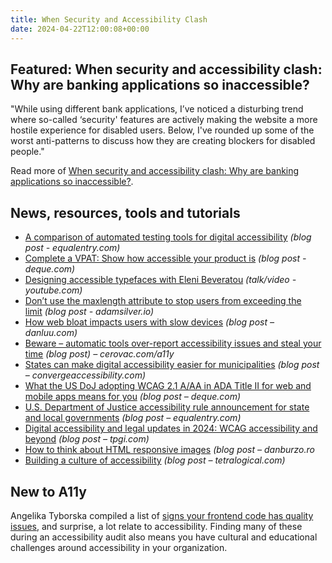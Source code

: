 ```yaml
---
title: When Security and Accessibility Clash
date: 2024-04-22T12:00:08+00:00
---
```


## Featured: When security and accessibility clash: Why are banking applications so inaccessible?

"While using different bank applications, I’ve noticed a disturbing trend where so-called ‘security' features are actively making the website a more hostile experience for disabled users. Below, I've rounded up some of the worst anti-patterns to discuss how they are creating blockers for disabled people."

Read more of [When security and accessibility clash: Why are banking applications so inaccessible?](https://www.nicchan.me/blog/when-security-and-accessibility-clash/).

## News, resources, tools and tutorials

- [A comparison of automated testing tools for digital accessibility](https://equalentry.com/digital-accessibility-automated-testing-tools-comparison/) *(blog post - equalentry.com)*
- [Complete a VPAT: Show how accessible your product is](https://www.deque.com/blog/understanding-vpat-and-acr/) *(blog post - deque.com)*
- [Designing accessible typefaces with Eleni Beveratou](https://www.youtube.com/watch?v=oaj7aItkj14&list=TLPQMDcwNDIwMjTn2UFDiTBC8Q&index=3) *(talk/video - youtube.com)*
- [Don’t use the maxlength attribute to stop users from exceeding the limit](https://adamsilver.io/blog/dont-use-the-maxlength-attribute-to-stop-users-from-exceeding-the-limit/) *(blog post - adamsilver.io)*
- [How web bloat impacts users with slow devices](https://danluu.com/slow-device/) *(blog post – danluu.com)*
- [Beware – automatic tools over-report accessibility issues and steal your time](https://cerovac.com/a11y/2024/04/beware-automatic-tools-over-report-accessibility-issues-and-steal-your-time/) *(blog post) – cerovac.com/a11y*
- [States can make digital accessibility easier for municipalities](https://convergeaccessibility.com/2024/04/15/municipalities_introduction/) *(blog post – convergeaccessibility.com)*
- [What the US DoJ adopting WCAG 2.1 A/AA in ADA Title II for web and mobile apps means for you](https://www.deque.com/blog/what-the-us-doj-adopting-wcag-2-1-a-aa-in-ada-title-ii-for-web-and-mobile-apps-means-for-you/) *(blog post – deque.com)*
- [U.S. Department of Justice accessibility rule announcement for state and local governments](https://equalentry.com/doj-accessibility-rule-announcement/) *(blog post – equalentry.com)*
- [Digital accessibility and legal updates in 2024: WCAG accessibility and beyond](https://www.tpgi.com/digital-accessibility-in-2024-wcag-accessibility-and-beyond/) *(blog post – tpgi.com)*
- [How to think about HTML responsive images](https://danburzo.ro/responsive-images-html/) *(blog post – danburzo.ro*
- [Building a culture of accessibility](https://tetralogical.com/blog/2024/04/19/building-a-culture-of-accessibility/) *(blog post – tetralogical.com)*

## New to A11y

Angelika Tyborska compiled a list of [signs your frontend code has quality issues](https://angelika.me/2024/04/13/9-signs-your-frontend-code-has-quality-issues/), and surprise, a lot relate to accessibility. Finding many of these during an accessibility audit also means you have cultural and educational challenges around accessibility in your organization.
